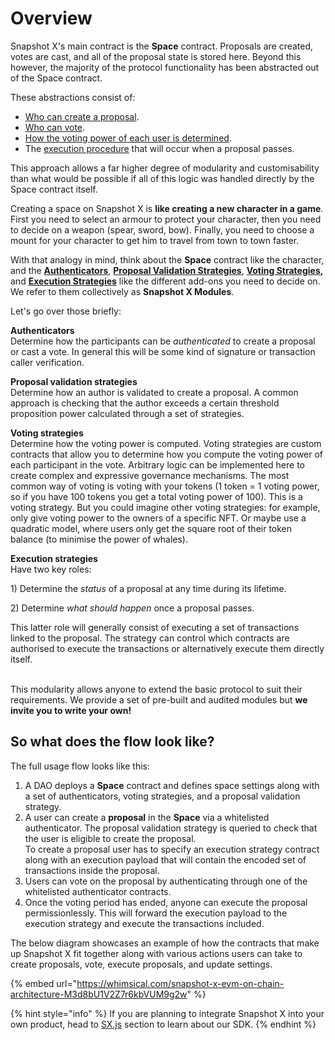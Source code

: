 # Overview

Snapshot X's main contract is the **Space** contract. Proposals are created, votes are cast, and all of the proposal state is stored here. Beyond this however, the majority of the protocol functionality has been abstracted out of the Space contract. &#x20;

These abstractions consist of:&#x20;

* [Who can create a proposal](proposal-validation-strategies.md).&#x20;
* [Who can vote](authenticators.md).&#x20;
* [How the voting power of each user is determined](https://app.gitbook.com/o/-LFgTZvhAg63US8GVxGf/s/Z1apxjsgt60dN7Nlmu01/\~/changes/20/protocol-sx-evm/voting-strategies/\~/comments/B7rp1Kd9B5opJjEYFwf4). &#x20;
* The [execution procedure](execution-strategies.md) that will occur when a proposal passes. &#x20;

This approach allows a far higher degree of modularity and customisability than what would be possible if all of this logic was handled directly by the Space contract itself.&#x20;

Creating a space on Snapshot X is **like creating a new character in a game**. First you need to select an armour to protect your character, then you need to decide on a weapon (spear, sword, bow). Finally, you need to choose a mount for your character to get him to travel from town to town faster.

With that analogy in mind, think about the **Space** contract like the character, and the [**Authenticators**](authenticators.md), [**Proposal Validation Strategies**](proposal-validation-strategies.md), [**Voting Strategies**](broken-reference)**,** and [**Execution Strategies**](execution-strategies.md) like the different add-ons you need to decide on. We refer to them collectively as **Snapshot X Modules**.&#x20;

Let's go over those briefly:

**Authenticators** \
Determine how the participants can be _authenticated_ to create a proposal or cast a vote. In general this will be some kind of signature or transaction caller verification.&#x20;

**Proposal validation strategies**\
Determine how an author is validated to create a proposal. A common approach is checking that the author exceeds a certain threshold proposition power calculated through a set of strategies. &#x20;

**Voting strategies**\
Determine how the voting power is computed. Voting strategies are custom contracts that allow you to determine how you compute the voting power of each participant in the vote. Arbitrary logic can be implemented here to create complex and expressive governance mechanisms. The most common way of voting is voting with your tokens (1 token = 1 voting power, so if you have 100 tokens you get a total voting power of 100). This is a voting strategy. But you could imagine other voting strategies: for example, only give voting power to the owners of a specific NFT. Or maybe use a quadratic model, where users only get the square root of their token balance (to minimise the power of whales).&#x20;

**Execution strategies**\
Have two key roles:&#x20;

1\) Determine the _status_ of a proposal at any time during its lifetime.

2\) Determine _what should happen_ once a proposal passes.&#x20;

This latter role will generally consist of executing a set of transactions linked to the proposal. The strategy can control which contracts are authorised to execute the transactions or alternatively execute them directly itself.

\
This modularity allows anyone to extend the basic protocol to suit their requirements. We provide a set of pre-built and audited modules but **we invite you to write your own!**

## So what does the flow look like?

The full usage flow looks like this:

1. A DAO deploys a **Space** contract and defines space settings along with a set of authenticators, voting strategies, and a proposal validation strategy.&#x20;
2. A user can create a **proposal** in the **Space** via a whitelisted authenticator. The proposal validation strategy is queried to check that the user is eligible to create the proposal. \
   To create a proposal user has to specify an execution strategy contract along with an execution payload that will contain the encoded set of transactions inside the proposal.&#x20;
3. Users can vote on the proposal by authenticating through one of the whitelisted authenticator contracts.
4. Once the voting period has ended, anyone can execute the proposal permissionlessly. This will forward the execution payload to the execution strategy and execute the transactions included.

The below diagram showcases an example of how the contracts that make up Snapshot X fit together along with various actions users can take to create proposals, vote, execute proposals, and update settings.

{% embed url="https://whimsical.com/snapshot-x-evm-on-chain-architecture-M3d8bU1V2Z7r6kbVUM9g2w" %}

{% hint style="info" %}
If you are planning to integrate Snapshot X into your own product, head to [SX.js](../services/sx.js.md) section to learn about our SDK.
{% endhint %}
